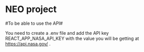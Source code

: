 # NEO project 


#To be able to use the API#

You need to create a .env file and add the API key REACT_APP_NASA_API_KEY with the value you will be getting at https://api.nasa.gov/ .


